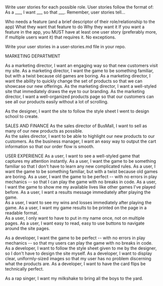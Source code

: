 Write user stories for each possible role. User stories follow the format of: As a ___, I want ___ so that ___. Remember, user stories tell...

Who needs a feature (and a brief descriptor of their role/relationship to the app)
What they want that feature to do
Why they want it
If you want a feature in the app, you MUST have at least one user story (preferably more, if multiple users want it) that requires it. No exceptions.

Write your user stories in a user-stories.md file in your repo.


MARKETING DEPARTMENT

As a marketing director, I want an engaging way so that new customers visit  my site.
As a marketing director, I want the game to be something familiar, but with a twist because old games are boring.
As a marketing director, I want the ability to quickly change the set of products so that we can showcase our new offerings.
As the marketing director, I want a well-styled site that immediately draws the eye to our branding.
As the marketing director, I want a well-organized products page so that our customers can see all our products easily without a lot of scrolling.

As the designer, I want the site to follow the style sheet I went to design school to create.  

SALES AND FINANCE
As the sales director of BusMall, I want to sell as many of our new products as possible.  
As the sales director, I want to be able to highlight our new products to our customers. 
As the business manager, I want an easy way to output the cart information so that our order flow is smooth.

USER EXPERIENCE
As a user, I want to see a well-styled game that captures my attention instantly.
As a user, I want the game to be something familiar so that I don't have to learn any new complicated rules.
As a user, I want the game to be something familiar, but with a twist because old games are boring.
As a user, I want the game to be perfect -- with no errors in play mechanics -- so that I can play the game with no breaks in code. 
As a user, I want the game to show me my available lives like other games I've played before. 
As a user, I want a results message immediately after playing the game.  
As a user, I want to see my wins and losses immediately after playing the game.
As a user, I want my game results to be printed on the page in a readable format.  
As a user, I only want to have to put in my name once, not on multiple pages.
As a user, I want easy to read, easy to use buttons to navigate around the site pages. 

As a developer, I want the game to be perfect -- with no errors in play mechanics -- so that my users can play the game with no breaks in code. 
As a developer, I want to follow the style sheet given to me by the designer, so I don't have to design the site myself.
As a developer, I want to display clear, uniformly-sized images so that my user has no problem discerning what the products are.
As a developer, I want to have the card flips be technically perfect.





As a rap singer, I want my milkshake to bring all the boys to the yard.





